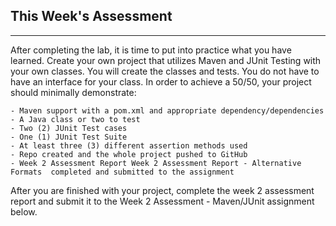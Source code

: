 ## This Week's Assessment
---

After completing the lab, it is time to put into practice what you have
learned.  Create your own project that utilizes Maven and JUnit Testing with
your own classes.  You will create the classes and tests.  You do not have to
have an interface for your class.  In order to achieve a 50/50, your project
should minimally demonstrate:

    - Maven support with a pom.xml and appropriate dependency/dependencies
    - A Java class or two to test
    - Two (2) JUnit Test cases
    - One (1) JUnit Test Suite
    - At least three (3) different assertion methods used
    - Repo created and the whole project pushed to GitHub
    - Week 2 Assessment Report Week 2 Assessment Report - Alternative Formats  completed and submitted to the assignment

After you are finished with your project, complete the week 2 assessment report and submit it to the Week 2 Assessment - Maven/JUnit assignment below.

